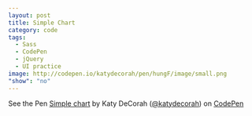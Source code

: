 ```yaml
---
layout: post
title: Simple Chart
category: code
tags: 
  - Sass
  - CodePen
  - jQuery
  - UI practice
image: http://codepen.io/katydecorah/pen/hungF/image/small.png
"show": "no"
---
```


<p data-height="700" data-theme-id="97" data-slug-hash="hungF" data-user="katydecorah" data-default-tab="result" class='codepen'>See the Pen <a href='http://codepen.io/katydecorah/pen/hungF'>Simple chart</a> by Katy DeCorah (<a href='http://codepen.io/katydecorah'>@katydecorah</a>) on <a href='http://codepen.io'>CodePen</a></p>
